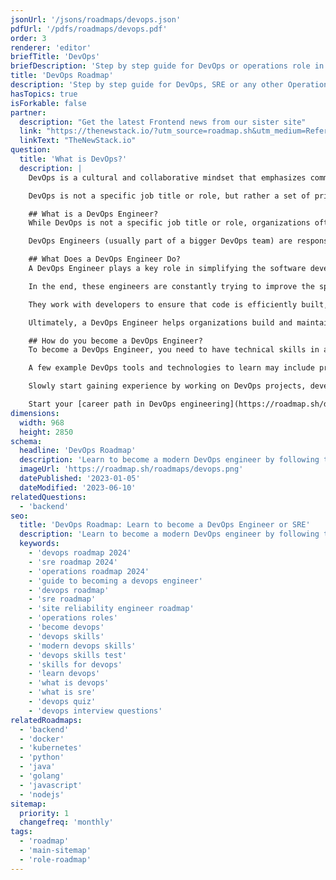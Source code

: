```yaml
---
jsonUrl: '/jsons/roadmaps/devops.json'
pdfUrl: '/pdfs/roadmaps/devops.pdf'
order: 3
renderer: 'editor'
briefTitle: 'DevOps'
briefDescription: 'Step by step guide for DevOps or operations role in 2025'
title: 'DevOps Roadmap'
description: 'Step by step guide for DevOps, SRE or any other Operations Role in 2025'
hasTopics: true
isForkable: false
partner:
  description: "Get the latest Frontend news from our sister site"
  link: "https://thenewstack.io/?utm_source=roadmap.sh&utm_medium=Referral&utm_campaign=Alert"
  linkText: "TheNewStack.io"
question:
  title: 'What is DevOps?'
  description: |
    DevOps is a cultural and collaborative mindset that emphasizes communication, collaboration, integration, and [automation](https://roadmap.sh/devops/automation) between development and operations teams to achieve faster and more reliable software delivery.

    DevOps is not a specific job title or role, but rather a set of principles and practices that can be applied across a variety of roles in software development and IT operations. Anyone involved in the software development and delivery process can adopt a DevOps mindset and apply DevOps practices in their work, including developers, testers, operations engineers, product managers, and others.

    ## What is a DevOps Engineer?
    While DevOps is not a specific job title or role, organizations often hire for a "DevOps Engineer" role. A DevOps Engineer is a software engineer who specializes in the practices and [tools](https://roadmap.sh/devops/tools) that enable the continuous delivery of software.

    DevOps Engineers (usually part of a bigger DevOps team) are responsible for bridging the gap between the development and operations teams,  they work closely with developers, testers, and operations staff to oversee the code releases and provide the tools required to automate and expedite the team’s time-to-market while maintaining the quality of the deliverables.

    ## What Does a DevOps Engineer Do?
    A DevOps Engineer plays a key role in simplifying the software development lifecycle by promoting collaboration between dev and ops teams. In other words, by implementing the DevOps approach.

    In the end, these engineers are constantly trying to improve the speed, efficiency, and reliability of software delivery by automating tasks, adding continuous integration and deployment (CI/CD) to simplify code promotion activities, simplify infrastructure management, and least (but definitely not last) set up monitoring and alerting rules.

    They work with developers to ensure that code is efficiently built, tested, and deployed, while also maintaining the underlying infrastructure to keep applications running smoothly. This often involves configuring cloud environments, implementing security best practices, optimizing deployment pipelines, and setting up observability tools to monitor performance.

    Ultimately, a DevOps Engineer helps organizations build and maintain scalable, resilient systems while reducing manual processes and helping minimize downtime.

    ## How do you become a DevOps Engineer?
    To become a DevOps Engineer, you need to have technical skills in areas such as development, automation, containerization, cloud, CI/CD pipelines etc. While being an expert on all of them is hardly ever possible, what ends up happening is that different DevOps engineers specialize in different aspects of the DevOps culture. 

    A few example DevOps tools and technologies to learn may include programming languages like Python or JavaScript for scripting, AWS, Ansible for configuration management, Terraform for managing your infrastructure as code, Docker, Kubernetes, Jenkins, and Git for source control, and monitoring and logging tools. 

    Slowly start gaining experience by working on DevOps projects, developing a DevOps mindset, getting certified, and applying for DevOps Engineer positions by highlighting your skills and experience in your resume. 

    Start your [career path in DevOps engineering](https://roadmap.sh/devops/career-path) by working on some [DevOps projects](https://roadmap.sh/devops/projects).
dimensions:
  width: 968
  height: 2850
schema:
  headline: 'DevOps Roadmap'
  description: 'Learn to become a modern DevOps engineer by following the steps, skills, resources and guides listed in our community-driven roadmap.'
  imageUrl: 'https://roadmap.sh/roadmaps/devops.png'
  datePublished: '2023-01-05'
  dateModified: '2023-06-10'
relatedQuestions:
  - 'backend'
seo:
  title: 'DevOps Roadmap: Learn to become a DevOps Engineer or SRE'
  description: 'Learn to become a modern DevOps engineer by following the steps, skills, resources and guides listed in our community-driven roadmap.'
  keywords:
    - 'devops roadmap 2024'
    - 'sre roadmap 2024'
    - 'operations roadmap 2024'
    - 'guide to becoming a devops engineer'
    - 'devops roadmap'
    - 'sre roadmap'
    - 'site reliability engineer roadmap'
    - 'operations roles'
    - 'become devops'
    - 'devops skills'
    - 'modern devops skills'
    - 'devops skills test'
    - 'skills for devops'
    - 'learn devops'
    - 'what is devops'
    - 'what is sre'
    - 'devops quiz'
    - 'devops interview questions'
relatedRoadmaps:
  - 'backend'
  - 'docker'
  - 'kubernetes'
  - 'python'
  - 'java'
  - 'golang'
  - 'javascript'
  - 'nodejs'
sitemap:
  priority: 1
  changefreq: 'monthly'
tags:
  - 'roadmap'
  - 'main-sitemap'
  - 'role-roadmap'
---
```

